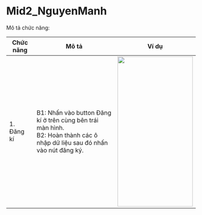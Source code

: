 # Mid2_NguyenManh

<!DOCTYPE html>
<html>
<head>
  <meta name="viewport" content="width=device-width, initial-scale=1">
  <link rel="stylesheet" href="https://maxcdn.bootstrapcdn.com/bootstrap/3.4.1/css/bootstrap.min.css">
</head>
<body>

<div class="container">
  <p>Mô tả chức năng:</p>                                                                                      
  <div class="table-responsive">          
  <table class="table">
    <thead>
      <tr>
        <th>Chức năng</th>
        <th>Mô tả</th>
        <th>Ví dụ</th>
      </tr>
    </thead>
    <tbody>
      <tr>
        <td>1. Đăng kí</td>
        <td>B1: Nhấn vào button Đăng kí ở trên cùng bên trái màn hình.
          <br>B2: Hoàn thành các ô nhập dữ liệu sau đó nhấn vào nút đăng ký.</td>
        <td><img src="https://i.ibb.co/7YWGHpg/Capture.png" alt="" width="200" height="400"></td>
      </tr>
     </tbody> 
  </table>
  </div>
</div>

